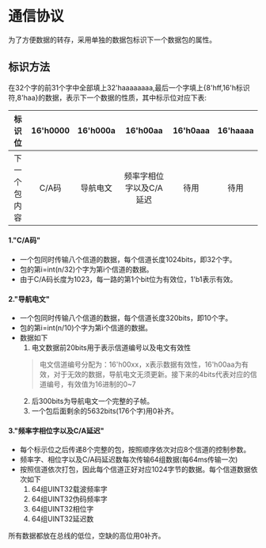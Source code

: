 通信协议
===
为了方便数据的转存，采用单独的数据包标识下一个数据包的属性。

## 标识方法

在32个字的前31个字中全部填上32'haaaaaaaa,最后一个字填上{8'hff,16'h标识符,8'haa}的数据，表示下一个数据的性质，其中标示位对应下表:

| 标识位     | 16'h0000 | 16'h000a | 16'h00aa | 16'h0aaa | 16'haaaa |
| :----------: | :-----: | :-----: | :-----: | :-----: | :-----: |
| 下一个包内容 | C/A码 | 导航电文 | 频率字相位字以及C/A延迟 | 待用 | 待用 |


#### 1."C/A码"
 - 一个包同时传输八个信道的数据，每个信道长度1024bits，即32个字。
 - 包的第i=int(n/32)个字为第i个信道的数据。
 - 由于C/A码长度为1023，每一路的第1个bit位为有效位，1'b1表示有效。

#### 2."导航电文"
 - 一个包同时传输八个信道的数据，每个信道长度320bits，即10个字。
 - 包的第i=int(n/10)个字为第i个信道的数据。
 - 数据如下
 	1. 电文数据前20bits用于表示信道编号以及电文有效性
	> 电文信道编号分配为：16'h00xx，x表示数据有效性，16'h00aa为有效，对于无效的数据，导航电文无须更新。接下来的4bits代表对应的信道编号，有效值为16进制的0~7
  	2. 后300bits为导航电文一个完整的子帧。
  	3. 一个包后面剩余的5632bits(176个字)用0补齐。

#### 3."频率字相位字以及C/A延迟"

 - 每个标示位之后传递8个完整的包，按照顺序依次对应8个信道的控制参数。
 - 频率字、相位字以及C/A码延迟数每次传输64组数据(每64ms传输一次)
 - 按照信道依次打包，因此每个信道正好对应1024字节的数据。每个信道数据依次如下
	1. 64组UINT32载波频率字
	1. 64组UINT32伪码频率字
	1. 64组UINT32相位字
	1. 64组UINT32延迟数 
  
所有数据都放在总线的低位，空缺的高位用0补齐。
